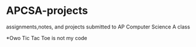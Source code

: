 # APCSA-projects
assignments,notes, and projects submitted to AP Computer Science A class

*Owo Tic Tac Toe is not my code
